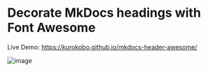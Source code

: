# Decorate MkDocs headings with Font Awesome

Live Demo: <https://kurokobo.github.io/mkdocs-header-awesome/>

![image](https://user-images.githubusercontent.com/2920259/78280305-d5ec7400-7553-11ea-9e74-8530b7a9fdba.png)
